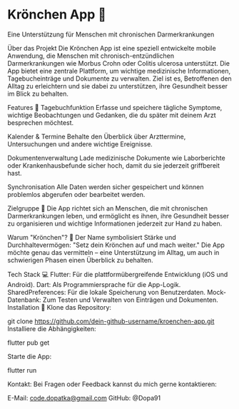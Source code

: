 # Krönchen App 🌟

Eine Unterstützung für Menschen mit chronischen Darmerkrankungen

Über das Projekt
Die Krönchen App ist eine speziell entwickelte mobile Anwendung, die Menschen mit chronisch-entzündlichen Darmerkrankungen wie Morbus Crohn oder Colitis ulcerosa unterstützt. Die App bietet eine zentrale Plattform, um wichtige medizinische Informationen, Tagebucheinträge und Dokumente zu verwalten. Ziel ist es, Betroffenen den Alltag zu erleichtern und sie dabei zu unterstützen, ihre Gesundheit besser im Blick zu behalten.

Features 📱
Tagebuchfunktion
Erfasse und speichere tägliche Symptome, wichtige Beobachtungen und Gedanken, die du später mit deinem Arzt besprechen möchtest.

Kalender & Termine
Behalte den Überblick über Arzttermine, Untersuchungen und andere wichtige Ereignisse.

Dokumentenverwaltung
Lade medizinische Dokumente wie Laborberichte oder Krankenhausbefunde sicher hoch, damit du sie jederzeit griffbereit hast.

Synchronisation
Alle Daten werden sicher gespeichert und können problemlos abgerufen oder bearbeitet werden.

Zielgruppe 🎯
Die App richtet sich an Menschen, die mit chronischen Darmerkrankungen leben, und ermöglicht es ihnen, ihre Gesundheit besser zu organisieren und wichtige Informationen jederzeit zur Hand zu haben.

Warum "Krönchen"? 👑
Der Name symbolisiert Stärke und Durchhaltevermögen: "Setz dein Krönchen auf und mach weiter." Die App möchte genau das vermitteln – eine Unterstützung im Alltag, um auch in schwierigen Phasen einen Überblick zu behalten.

Tech Stack 💻
Flutter: Für die plattformübergreifende Entwicklung (iOS und Android).
Dart: Als Programmiersprache für die App-Logik.
SharedPreferences: Für die lokale Speicherung von Benutzerdaten.
Mock-Datenbank: Zum Testen und Verwalten von Einträgen und Dokumenten.
Installation 🚀
Klone das Repository:

git clone https://github.com/dein-github-username/kroenchen-app.git
Installiere die Abhängigkeiten:

flutter pub get

Starte die App:

flutter run

Kontakt:
Bei Fragen oder Feedback kannst du mich gerne kontaktieren:

E-Mail: code.dopatka@gmail.com
GitHub: @Dopa91

